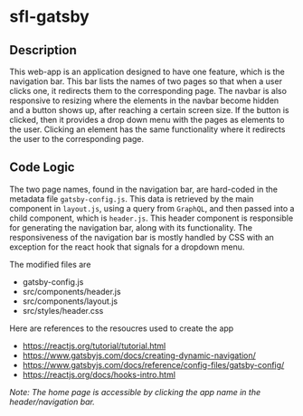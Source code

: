 # sfl-gatsby

## Description
This web-app is an application designed to have one feature, which is the navigation bar. This bar lists the names of two pages so that when a user clicks one, it redirects them to the corresponding page. The navbar is also responsive to resizing where the elements in the navbar become hidden and a button shows up, after reaching a certain screen size. If the button is clicked, then it provides a drop down menu with the pages as elements to the user. Clicking an element has the same functionality where it redirects the user to the corresponding page. 

## Code Logic
The two page names, found in the navigation bar, are hard-coded in the metadata file `gatsby-config.js`. This data is retrieved by the main component in `layout.js`, using a query from `GraphQL`, and then passed into a child component, which is `header.js`. This header component is responsible for generating the navigation bar, along with its functionality.  The responsiveness of the navigation bar is mostly handled by CSS with an exception for the react hook that signals for a dropdown menu.

The modified files are
- gatsby-config.js
- src/components/header.js
- src/components/layout.js
- src/styles/header.css

Here are references to the resoucres used to create the app
- https://reactjs.org/tutorial/tutorial.html
- https://www.gatsbyjs.com/docs/creating-dynamic-navigation/
- https://www.gatsbyjs.com/docs/reference/config-files/gatsby-config/
- https://reactjs.org/docs/hooks-intro.html

*Note: The home page is accessible by clicking the app name in the header/navigation bar.*
